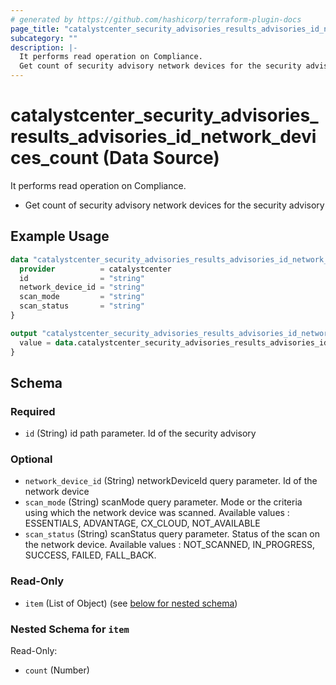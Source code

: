 ```yaml
---
# generated by https://github.com/hashicorp/terraform-plugin-docs
page_title: "catalystcenter_security_advisories_results_advisories_id_network_devices_count Data Source - terraform-provider-catalystcenter"
subcategory: ""
description: |-
  It performs read operation on Compliance.
  Get count of security advisory network devices for the security advisory
---
```


# catalystcenter_security_advisories_results_advisories_id_network_devices_count (Data Source)

It performs read operation on Compliance.

- Get count of security advisory network devices for the security advisory

## Example Usage

```terraform
data "catalystcenter_security_advisories_results_advisories_id_network_devices_count" "example" {
  provider          = catalystcenter
  id                = "string"
  network_device_id = "string"
  scan_mode         = "string"
  scan_status       = "string"
}

output "catalystcenter_security_advisories_results_advisories_id_network_devices_count_example" {
  value = data.catalystcenter_security_advisories_results_advisories_id_network_devices_count.example.item
}
```

<!-- schema generated by tfplugindocs -->
## Schema

### Required

- `id` (String) id path parameter. Id of the security advisory

### Optional

- `network_device_id` (String) networkDeviceId query parameter. Id of the network device
- `scan_mode` (String) scanMode query parameter. Mode or the criteria using which the network device was scanned. Available values : ESSENTIALS, ADVANTAGE, CX_CLOUD, NOT_AVAILABLE
- `scan_status` (String) scanStatus query parameter. Status of the scan on the network device. Available values : NOT_SCANNED, IN_PROGRESS, SUCCESS, FAILED, FALL_BACK.

### Read-Only

- `item` (List of Object) (see [below for nested schema](#nestedatt--item))

<a id="nestedatt--item"></a>
### Nested Schema for `item`

Read-Only:

- `count` (Number)
